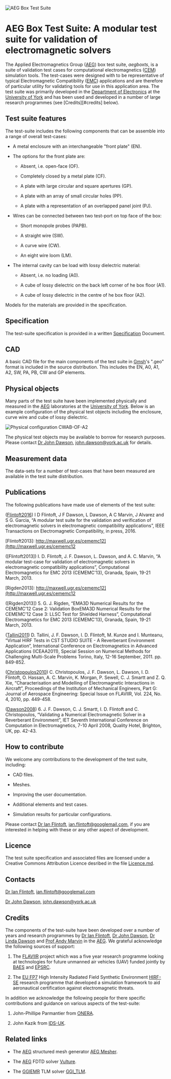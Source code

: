 ![](https://bitbucket.org/uoyaeg/aegboxts/raw/tip/CAD/overview.jpg "AEG Box Test Suite")

# AEG Box Test Suite: A modular test suite for validation of electromagnetic solvers

The Applied Electromagnetics Group ([AEG][]) box test suite, *aegboxts*,
is a suite of validation test cases for computational electromagnetics ([CEM][])
simulation tools. The test-cases were designed with to be representative of 
typical Electromagnetic Compatibility ([EMC][]) applications and are therefore 
of particular utility for validating tools for use in this application area. 
The test suite was primarily developed in the [Department of Electronics][] at the
[University of York][] and has been used and developed in a number of large 
research programmes (see [Credits][#credits] below).

## Test suite features

The test-suite includes the following components that can be assemble into a range
of overall test-cases:

* A metal enclosure with an interchangeable "front plate" (EN).

* The options for the front plate are:

    - Absent, i.e. open-face (OF).
  
    - Completely closed by a metal plate (CF).
  
    - A plate with large circular and square apertures (GP).
  
    - A plate with an array of small circular holes (PP).
  
    - A plate with a representation of an overlapped panel joint (PJ).

* Wires can be connected between two test-port on top face of the box:

    - Short monopole probes (PAPB).

    - A straight wire (SW).
  
    - A curve wire (CW).
  
    - An eight wire loom (LM).
  
* The internal cavity can be load with lossy dielectric material:

    - Absent, i.e. no loading (A0).
  
    - A cube of lossy dielectric on the back left corner of he box floor (A1).
  
    - A cube of lossy dielectric in the centre of he box floor (A2).
  
Models for the materials are provided in the specification.

## Specification

The test-suite specification is provided in a written [Specification][] Document.

## CAD

A basic CAD file for the main components of the test suite in [Gmsh][]'s ".geo" format
is included in the source distribution. This includes the EN, A0, A1, A2, SW, PA, PB,
CW and GP elements.

## Physical objects

Many parts of the test suite have been implemented physically and measured in the [AEG][]
laboratories at the [University of York][]. Below is an example configuration of the 
physical test objects including the enclosure, curve wire and cube of lossy dielectric.

![](https://bitbucket.org/uoyaeg/aegboxts/raw/tip/Physical_Objects/Photos/CWAB-OF-A2_small.jpg "Physical configuration CWAB-OF-A2")

The physical test objects may be available to borrow for research purposes. Please contact 
[Dr John Dawson], <john.dawson@york.ac.uk> for details.

## Measurement data

The data-sets for a number of test-cases that have been measured are available in the test suite 
distribution.

## Publications

The following publications have made use of elements of the test suite:

[Flintoft2016]: http://dx.doi.org/10.1109/TEMC.2016.2601658

([Flintoft2016]) I D Flintoft, J F Dawson, L Dawson, A C Marvin, J Alvarez and S G. Garcia, 
“A modular test suite for the validation and verification of electromagnetic solvers in 
electromagnetic compatibility applications”, IEEE Transactions on Electromagnetic Compatibility, 
in press, 2016.

[Flintoft2013]: http://maxwell.ugr.es/cememc12](http://maxwell.ugr.es/cememc12

([Flintoft2013]) I. D. Flintoft, J. F. Dawson, L. Dawson, and A. C. Marvin, 
“A modular test-case for validation of electromagnetic solvers in electromagnetic compatibility applications”, 
Computational Electromagnetics for EMC 2013 (CEMEMC'13), Granada, Spain, 19-21 March, 2013.

[Rigden2013]: http://maxwell.ugr.es/cememc12](http://maxwell.ugr.es/cememc12

([Rigden2013]) 5. G. J. Rigden, “EMA3D Numerical Results for the CEMEMC’12 Case 2: Validation 
BoxEMA3D Numerical Results for the CEMEMC’12 Case 3: LLSC Test for Shielded Harness”, 
Computational Electromagnetics for EMC 2013 (CEMEMC'13), Granada, Spain, 19-21 March, 2013.

[Tallini2011]: http://dx.doi.org/10.1109/ICEAA.2011.6046454

([Tallini2011]) D. Tallini, J. F. Dawson, I. D. Flintoft, M. Kunze and I. Munteanu, 
“Virtual HIRF Tests in CST STUDIO SUITE - A Reverberant Environment Application”, 
International Conference on Electromagnetics in Advanced Applications (ICEAA2011), 
Special Session on Numerical Methods for Challenging Multi-Scale Problems Torino, Italy, 
12-16 September, 2011. pp. 849-852.

[Christopoulos2010]: http://dx.doi.org/10.1243/09544100JAERO567

([Christopoulos2010]) C. Christopoulos, J. F. Dawson, L. Dawson, I. D. Flintoft, O. Hassan, 
A. C. Marvin, K. Morgan, P. Sewell, C. J. Smartt and Z. Q. Xie, “Characterisation and Modelling 
of Electromagnetic Interactions in Aircraft”, Proceedings of the Institution of Mechanical Engineers, 
Part G: Journal of Aerospace Engineering: Special Issue on FLAVIIR, Vol. 224, No. 4, 2010, pp. 449-458.

[Dawson2008]: http://dx.doi.org/10.1049/cp:20080214

([Dawson2008]) 6. J. F. Dawson, C. J. Smartt, I. D. Flintoft and C. Christopoulos, 
“Validating a Numerical Electromagnetic Solver in a Reverberant Environment”, 
IET Seventh International Conference on Computation in Electromagnetics,
7-10 April 2008, Quality Hotel, Brighton, UK, pp. 42-43.

## How to contribute

We welcome any contributions to the development of the test suite, including:

* CAD files.

* Meshes.

* Improving the user documentation.

* Additional elements and test cases.

* Simulation results for particular configurations.

Please contact [Dr Ian Flintoft], <ian.flintoft@googlemail.com>, if you are interested in helping with
these or any other aspect of development.

## Licence

The test suite specification and associated files are licensed under a Creative Commons Attribution Licence
desribed in the file [Licence.md][].

## Contacts

[Dr Ian Flintoft][], <ian.flintoft@googlemail.com>

[Dr John Dawson][], <john.dawson@york.ac.uk>

## Credits

The components of the test-suite have been developed over a number of years and research programmes by 
[Dr Ian Flintoft][], [Dr John Dawson][], [Dr Linda Dawson][] and [Prof Andy Marvin][] in the [AEG][].
We grateful acknowledge the following sources of support:

1. The [FLAVIIR][] project which was a five year research programme looking at technologies for future 
   unmanned air vehicles (UAV) funded jointly by [BAES][] and [EPSRC][].

2. The [EU FP7][] High Intensity Radiated Field Synthetic Environment [HIRF-SE][] research programme
   that developed a simulation framework to aid aeronautical certification against electromagnetic threats.

In addition we acknowledge the following people for there specific contributions and guidance on various aspects of the
test-suite:

1. John-Phillipe Parmantier from [ONERA][].

2. John Kazik from [IDS-UK][].

## Related links

* The [AEG][] structured mesh generator [AEG Mesher](https://bitbucket.org/uoyaeg/aegmesher).

* The [AEG][] FDTD solver [Vulture](https://bitbucket.org/uoyaeg/vulture). 

* The [GGIEMR][] TLM solver [GGI_TLM](https://github.com/ggiemr/GGI_TLM). 



[Dr Ian Flintoft]: http://www.elec.york.ac.uk/staff/ian_flintoft.html
[Dr John Dawson]: http://www.elec.york.ac.uk/staff/john_dawson.html
[Dr Linda Dawson]: http://www.elec.york.ac.uk/staff/linda_dawson.html
[Prof Andy Marvin]: http://www.elec.york.ac.uk/staff/andy_marvin.html

[University of York]: http://www.york.ac.uk
[Department of Electronics]: http://www.elec.york.ac.uk
[AEG]: http://www.elec.york.ac.uk/research/physLayer/appliedEM.html
[GGIEMR]: http://www.nottingham.ac.uk/research/groups/ggiemr
[FLAVIIR]: http://www.flaviir.com
[HIRF-SE]: http://ec.europa.eu/research/transport/projects/items/hirf_se_en.htm
[ONERA]: http://www.onera.fr/en
[IDS-UK]: https://www.idscorporation.com/uk
[EPSRC]: http://www.epsrc.ac.uk
[BAES]: http://www.baesystems.com
[EU FP7]: http://cordis.europa.eu/fp7/home_en.html

[CEM]: http://en.wikipedia.org/wiki/Computational_electromagnetics
[EMC]: http://en.wikipedia.org/wiki/Electromagnetic_compatibility
[Gmsh]: http://geuz.org/gmsh
[Mercurial]: http://mercurial.selenic.com

[Licence.md]: https://bitbucket.org/uoyaeg/aegboxts/src/tip/Licence.md
[Specification]: https://bitbucket.org/uoyaeg/aegboxts/src/tip/Specification/Specification_v1.doc
